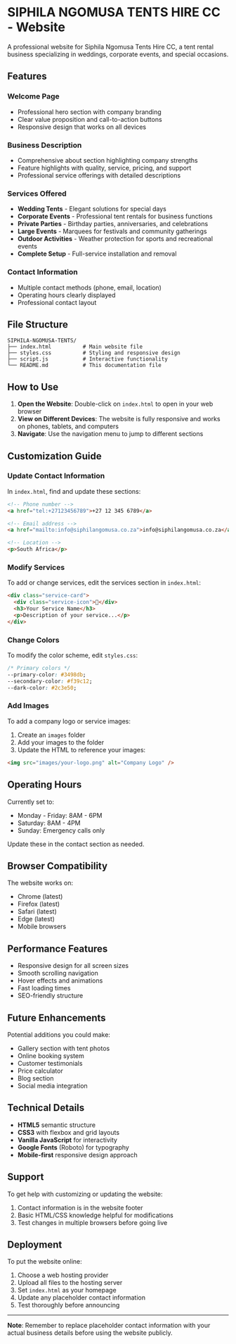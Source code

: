 # SIPHILA NGOMUSA TENTS HIRE CC - Website

A professional website for Siphila Ngomusa Tents Hire CC, a tent rental business specializing in weddings, corporate events, and special occasions.

## Features

### Welcome Page

- Professional hero section with company branding
- Clear value proposition and call-to-action buttons
- Responsive design that works on all devices

### Business Description

- Comprehensive about section highlighting company strengths
- Feature highlights with quality, service, pricing, and support
- Professional service offerings with detailed descriptions

### Services Offered

- **Wedding Tents** - Elegant solutions for special days
- **Corporate Events** - Professional tent rentals for business functions
- **Private Parties** - Birthday parties, anniversaries, and celebrations
- **Large Events** - Marquees for festivals and community gatherings
- **Outdoor Activities** - Weather protection for sports and recreational events
- **Complete Setup** - Full-service installation and removal

### Contact Information

- Multiple contact methods (phone, email, location)
- Operating hours clearly displayed
- Professional contact layout

## File Structure

```
SIPHILA-NGOMUSA-TENTS/
├── index.html          # Main website file
├── styles.css          # Styling and responsive design
├── script.js           # Interactive functionality
└── README.md           # This documentation file
```

## How to Use

1. **Open the Website**: Double-click on `index.html` to open in your web browser
2. **View on Different Devices**: The website is fully responsive and works on phones, tablets, and computers
3. **Navigate**: Use the navigation menu to jump to different sections

## Customization Guide

### Update Contact Information

In `index.html`, find and update these sections:

```html
<!-- Phone number -->
<a href="tel:+27123456789">+27 12 345 6789</a>

<!-- Email address -->
<a href="mailto:info@siphilangomusa.co.za">info@siphilangomusa.co.za</a>

<!-- Location -->
<p>South Africa</p>
```

### Modify Services

To add or change services, edit the services section in `index.html`:

```html
<div class="service-card">
  <div class="service-icon">🎪</div>
  <h3>Your Service Name</h3>
  <p>Description of your service...</p>
</div>
```

### Change Colors

To modify the color scheme, edit `styles.css`:

```css
/* Primary colors */
--primary-color: #3498db;
--secondary-color: #f39c12;
--dark-color: #2c3e50;
```

### Add Images

To add a company logo or service images:

1. Create an `images` folder
2. Add your images to the folder
3. Update the HTML to reference your images:

```html
<img src="images/your-logo.png" alt="Company Logo" />
```

## Operating Hours

Currently set to:

- Monday - Friday: 8AM - 6PM
- Saturday: 8AM - 4PM
- Sunday: Emergency calls only

Update these in the contact section as needed.

## Browser Compatibility

The website works on:

- Chrome (latest)
- Firefox (latest)
- Safari (latest)
- Edge (latest)
- Mobile browsers

## Performance Features

- Responsive design for all screen sizes
- Smooth scrolling navigation
- Hover effects and animations
- Fast loading times
- SEO-friendly structure

## Future Enhancements

Potential additions you could make:

- Gallery section with tent photos
- Online booking system
- Customer testimonials
- Price calculator
- Blog section
- Social media integration

## Technical Details

- **HTML5** semantic structure
- **CSS3** with flexbox and grid layouts
- **Vanilla JavaScript** for interactivity
- **Google Fonts** (Roboto) for typography
- **Mobile-first** responsive design approach

## Support

To get help with customizing or updating the website:

1. Contact information is in the website footer
2. Basic HTML/CSS knowledge helpful for modifications
3. Test changes in multiple browsers before going live

## Deployment

To put the website online:

1. Choose a web hosting provider
2. Upload all files to the hosting server
3. Set `index.html` as your homepage
4. Update any placeholder contact information
5. Test thoroughly before announcing

---

**Note**: Remember to replace placeholder contact information with your actual business details before using the website publicly.
